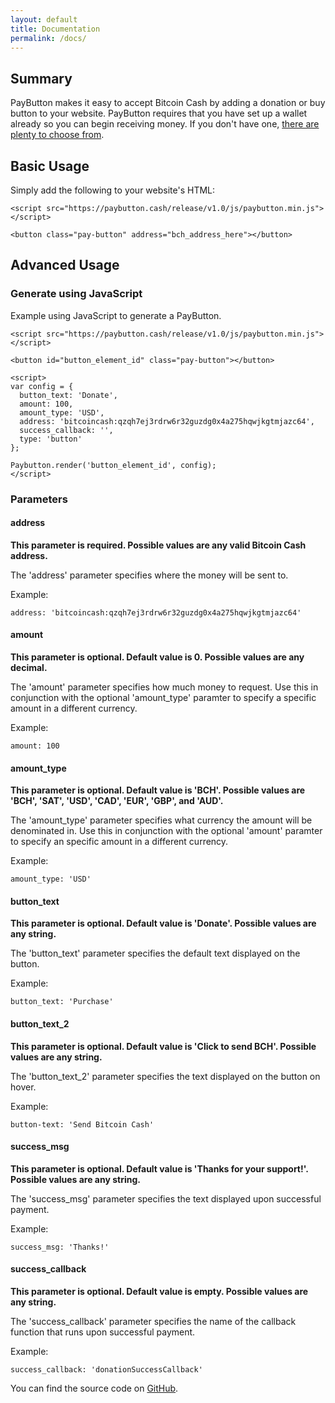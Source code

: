 ```yaml
---
layout: default
title: Documentation
permalink: /docs/
---
```


## Summary

PayButton makes it easy to accept Bitcoin Cash by adding a donation or buy button to your website. PayButton requires that you have set up a wallet already so you can begin receiving money. If you don't have one, [there are plenty to choose from](https://www.bitcoincash.org/wallets.html). 

## Basic Usage

Simply add the following to your website's HTML:

```
<script src="https://paybutton.cash/release/v1.0/js/paybutton.min.js"></script>

<button class="pay-button" address="bch_address_here"></button>
```

## Advanced Usage

### Generate using JavaScript

Example using JavaScript to generate a PayButton.

```
<script src="https://paybutton.cash/release/v1.0/js/paybutton.min.js"></script>

<button id="button_element_id" class="pay-button"></button>

<script>
var config = {
  button_text: 'Donate',
  amount: 100,
  amount_type: 'USD',
  address: 'bitcoincash:qzqh7ej3rdrw6r32guzdg0x4a275hqwjkgtmjazc64',
  success_callback: '',
  type: 'button'
};

Paybutton.render('button_element_id', config);
</script>
```

### Parameters

#### address

**This parameter is required. Possible values are any valid Bitcoin Cash address.**

The 'address' parameter specifies where the money will be sent to.

Example:

```address: 'bitcoincash:qzqh7ej3rdrw6r32guzdg0x4a275hqwjkgtmjazc64'```

#### amount

**This parameter is optional. Default value is 0. Possible values are any decimal.**

The 'amount' parameter specifies how much money to request. Use this in conjunction with the optional 'amount_type' paramter to specify a specific amount in a different currency.

Example:

```amount: 100```

#### amount_type

**This parameter is optional. Default value is 'BCH'. Possible values are 'BCH', 'SAT', 'USD', 'CAD', 'EUR', 'GBP', and 'AUD'.**

The 'amount_type' parameter specifies what currency the amount will be denominated in. Use this in conjunction with the optional 'amount' paramter to specify an specific amount in a different currency.

Example:

```amount_type: 'USD'```

#### button_text

**This parameter is optional. Default value is 'Donate'. Possible values are any string.**

The 'button_text' parameter specifies the default text displayed on the button.

Example:

```button_text: 'Purchase'```

#### button_text_2

**This parameter is optional. Default value is 'Click to send BCH'. Possible values are any string.**

The 'button_text_2' parameter specifies the text displayed on the button on hover.

Example:

```button-text: 'Send Bitcoin Cash'```

#### success_msg

**This parameter is optional. Default value is 'Thanks for your support!'. Possible values are any string.**

The 'success_msg' parameter specifies the text displayed upon successful payment.

Example:

```success_msg: 'Thanks!'```

#### success_callback

**This parameter is optional. Default value is empty. Possible values are any string.**

The 'success_callback' parameter specifies the name of the callback function that runs upon successful payment.

Example:

```success_callback: 'donationSuccessCallback'```

You can find the source code on [GitHub](http://github.com/PayButton/paybutton).
